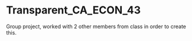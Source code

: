 # Transparent_CA_ECON_43

Group project, worked with 2 other members from class in order to create this.
